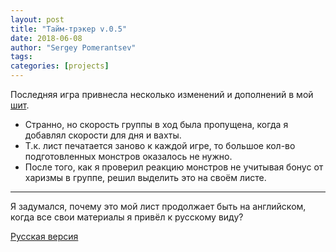 ```yaml
---
layout: post
title: "Тайм-трэкер v.0.5"
date: 2018-06-08
author: "Sergey Pomerantsev"
tags:
categories: [projects]
---
```


Последняя игра привнесла несколько изменений и дополнений в мой [шит](https://www.dropbox.com/s/yxk660xkx3b3qnk/b_x%20time%20and%20resource%20ver.%200.5.docx?dl=0).

- Странно, но скорость группы в ход была пропущена, когда я добавлял скорости для дня и вахты.
- Т.к. лист печатается заново к каждой игре, то большое кол-во подготовленных монстров оказалось не нужно.
- После того, как я проверил реакцию монстров не учитывая бонус от харизмы в группе, решил выделить это на своём листе.

---

Я задумался, почему это мой лист продолжает быть на английском, когда все свои материалы я привёл к русскому виду?

[Русская версия](https://www.dropbox.com/s/ojzi4w459oihds0/b_x%20time%20and%20resource%20ver.%200.5ru.docx?dl=0)
